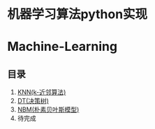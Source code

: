 # 机器学习算法python实现
# Machine-Learning


## 目录
1. [KNN(k-近邻算法)](KNN.ipynb)
2. [DT(决策树)](DT.ipynb)
3. [NBM(朴素贝叶斯模型)](NBM.ipynb)
4. 待完成
